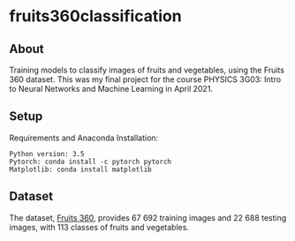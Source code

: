 # fruits360classification

## About
Training models to classify images of fruits and vegetables, using the Fruits 360 dataset. This was my final project for the course PHYSICS 3G03: Intro to Neural Networks and Machine Learning in April 2021.

## Setup
Requirements and Anaconda Installation:

    Python version: 3.5
    Pytorch: conda install -c pytorch pytorch
    Matplotlib: conda install matplotlib

## Dataset
The dataset, [Fruits 360](https://www.kaggle.com/moltean/fruits), provides 67 692 training images and 22 688 testing images, with 113 classes of fruits and vegetables.
